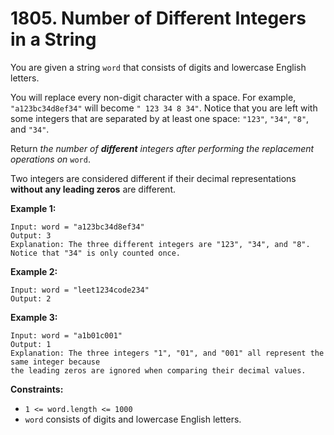 # 1805. Number of Different Integers in a String

You are given a string `word` that consists of digits and lowercase English letters.

You will replace every non-digit character with a space. For example, `"a123bc34d8ef34"` will become `" 123 34 8 34"`. Notice that you are left with some integers that are separated by at least one space: `"123"`, `"34"`, `"8"`, and `"34"`.

Return *the number of **different** integers after performing the replacement operations on* `word`.

Two integers are considered different if their decimal representations **without any leading zeros** are different.

**Example 1:**

```()
Input: word = "a123bc34d8ef34"
Output: 3
Explanation: The three different integers are "123", "34", and "8". Notice that "34" is only counted once.
```

**Example 2:**

```()
Input: word = "leet1234code234"
Output: 2
```

**Example 3:**

```()
Input: word = "a1b01c001"
Output: 1
Explanation: The three integers "1", "01", and "001" all represent the same integer because
the leading zeros are ignored when comparing their decimal values.
```

**Constraints:**

- `1 <= word.length <= 1000`
- `word` consists of digits and lowercase English letters.
